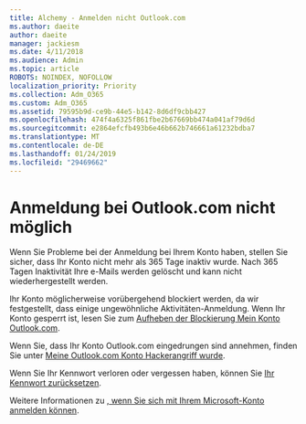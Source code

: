 ```yaml
---
title: Alchemy - Anmelden nicht Outlook.com
ms.author: daeite
author: daeite
manager: jackiesm
ms.date: 4/11/2018
ms.audience: Admin
ms.topic: article
ROBOTS: NOINDEX, NOFOLLOW
localization_priority: Priority
ms.collection: Adm_O365
ms.custom: Adm_O365
ms.assetid: 79595b9d-ce9b-44e5-b142-8d6df9cbb427
ms.openlocfilehash: 474f4a6325f861fbe2b67669bb474a041af79d6d
ms.sourcegitcommit: e2864efcfb493b6e46b662b746661a61232bdba7
ms.translationtype: MT
ms.contentlocale: de-DE
ms.lasthandoff: 01/24/2019
ms.locfileid: "29469662"
---
```

# <a name="cant-sign-in-to-outlookcom"></a>Anmeldung bei Outlook.com nicht möglich

Wenn Sie Probleme bei der Anmeldung bei Ihrem Konto haben, stellen Sie sicher, dass Ihr Konto nicht mehr als 365 Tage inaktiv wurde. Nach 365 Tagen Inaktivität Ihre e-Mails werden gelöscht und kann nicht wiederhergestellt werden.
  
Ihr Konto möglicherweise vorübergehend blockiert werden, da wir festgestellt, dass einige ungewöhnliche Aktivitäten-Anmeldung. Wenn Ihr Konto gesperrt ist, lesen Sie zum [Aufheben der Blockierung Mein Konto Outlook.com](https://support.office.com/article/f4ad2701-d166-4d8b-8a6a-9af2a1f8a4c4.aspx). 
  
Wenn Sie, dass Ihr Konto Outlook.com eingedrungen sind annehmen, finden Sie unter [Meine Outlook.com Konto Hackerangriff wurde](https://support.office.com/article/35993ac5-ac2f-494e-aacb-5232dda453d8.aspx).
  
Wenn Sie Ihr Kennwort verloren oder vergessen haben, können Sie [Ihr Kennwort zurücksetzen](https://go.microsoft.com/fwlink/p/?LinkID=242804).
  
Weitere Informationen zu [, wenn Sie sich mit Ihrem Microsoft-Konto anmelden können](https://go.microsoft.com/fwlink/p/?linkid=837479).
  

